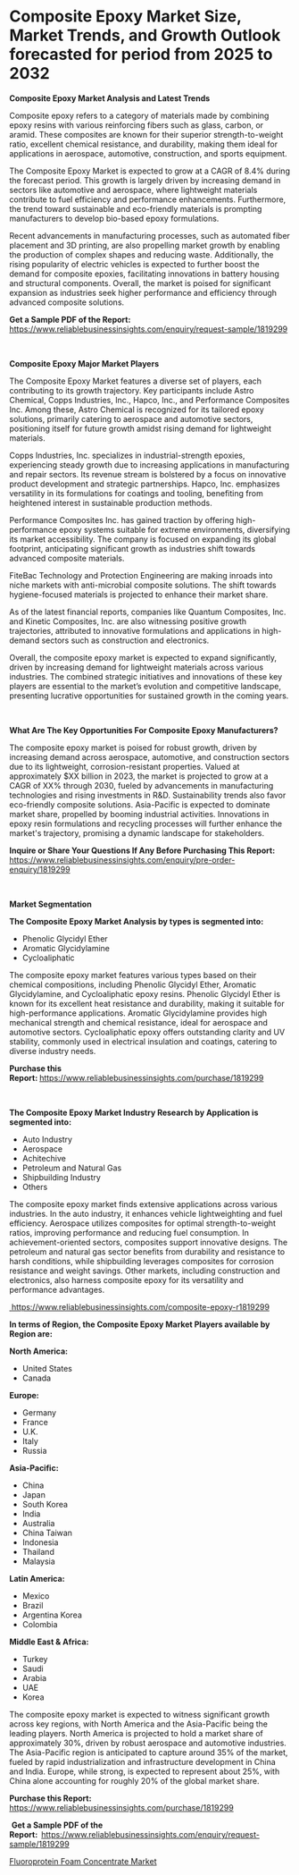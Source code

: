 <p><h1>Composite Epoxy Market Size, Market Trends, and Growth Outlook forecasted for period from 2025 to 2032</h1></p><p><strong>Composite Epoxy Market Analysis and Latest Trends</strong></p>
<p><p>Composite epoxy refers to a category of materials made by combining epoxy resins with various reinforcing fibers such as glass, carbon, or aramid. These composites are known for their superior strength-to-weight ratio, excellent chemical resistance, and durability, making them ideal for applications in aerospace, automotive, construction, and sports equipment.</p><p>The Composite Epoxy Market is expected to grow at a CAGR of 8.4% during the forecast period. This growth is largely driven by increasing demand in sectors like automotive and aerospace, where lightweight materials contribute to fuel efficiency and performance enhancements. Furthermore, the trend toward sustainable and eco-friendly materials is prompting manufacturers to develop bio-based epoxy formulations. </p><p>Recent advancements in manufacturing processes, such as automated fiber placement and 3D printing, are also propelling market growth by enabling the production of complex shapes and reducing waste. Additionally, the rising popularity of electric vehicles is expected to further boost the demand for composite epoxies, facilitating innovations in battery housing and structural components. Overall, the market is poised for significant expansion as industries seek higher performance and efficiency through advanced composite solutions.</p></p>
<p><strong>Get a Sample PDF of the Report:&nbsp;</strong> <a href="https://www.reliablebusinessinsights.com/enquiry/request-sample/1819299?utm_campaign=2534&utm_medium=2&utm_source=Github&utm_content=ia&utm_term=01042025&utm_id=composite-epoxy">https://www.reliablebusinessinsights.com/enquiry/request-sample/1819299</a></p>
<p>&nbsp;</p>
<p><strong>Composite Epoxy Major Market Players</strong></p>
<p><p>The Composite Epoxy Market features a diverse set of players, each contributing to its growth trajectory. Key participants include Astro Chemical, Copps Industries, Inc., Hapco, Inc., and Performance Composites Inc. Among these, Astro Chemical is recognized for its tailored epoxy solutions, primarily catering to aerospace and automotive sectors, positioning itself for future growth amidst rising demand for lightweight materials.</p><p>Copps Industries, Inc. specializes in industrial-strength epoxies, experiencing steady growth due to increasing applications in manufacturing and repair sectors. Its revenue stream is bolstered by a focus on innovative product development and strategic partnerships. Hapco, Inc. emphasizes versatility in its formulations for coatings and tooling, benefiting from heightened interest in sustainable production methods. </p><p>Performance Composites Inc. has gained traction by offering high-performance epoxy systems suitable for extreme environments, diversifying its market accessibility. The company is focused on expanding its global footprint, anticipating significant growth as industries shift towards advanced composite materials.</p><p>FiteBac Technology and Protection Engineering are making inroads into niche markets with anti-microbial composite solutions. The shift towards hygiene-focused materials is projected to enhance their market share.</p><p>As of the latest financial reports, companies like Quantum Composites, Inc. and Kinetic Composites, Inc. are also witnessing positive growth trajectories, attributed to innovative formulations and applications in high-demand sectors such as construction and electronics.</p><p>Overall, the composite epoxy market is expected to expand significantly, driven by increasing demand for lightweight materials across various industries. The combined strategic initiatives and innovations of these key players are essential to the market’s evolution and competitive landscape, presenting lucrative opportunities for sustained growth in the coming years.</p></p>
<p>&nbsp;</p>
<p><strong>What Are The Key Opportunities For Composite Epoxy Manufacturers?</strong></p>
<p><p>The composite epoxy market is poised for robust growth, driven by increasing demand across aerospace, automotive, and construction sectors due to its lightweight, corrosion-resistant properties. Valued at approximately $XX billion in 2023, the market is projected to grow at a CAGR of XX% through 2030, fueled by advancements in manufacturing technologies and rising investments in R&D. Sustainability trends also favor eco-friendly composite solutions. Asia-Pacific is expected to dominate market share, propelled by booming industrial activities. Innovations in epoxy resin formulations and recycling processes will further enhance the market's trajectory, promising a dynamic landscape for stakeholders.</p></p>
<p><strong>Inquire or Share Your Questions If Any Before Purchasing This Report:</strong> <a href="https://www.reliablebusinessinsights.com/enquiry/pre-order-enquiry/1819299?utm_campaign=2534&utm_medium=2&utm_source=Github&utm_content=ia&utm_term=01042025&utm_id=composite-epoxy">https://www.reliablebusinessinsights.com/enquiry/pre-order-enquiry/1819299</a></p>
<p>&nbsp;</p>
<p><strong>Market Segmentation</strong></p>
<p><strong>The Composite Epoxy Market Analysis by types is segmented into:</strong></p>
<p><ul><li>Phenolic Glycidyl Ether</li><li>Aromatic Glycidylamine</li><li>Cycloaliphatic</li></ul></p>
<p><p>The composite epoxy market features various types based on their chemical compositions, including Phenolic Glycidyl Ether, Aromatic Glycidylamine, and Cycloaliphatic epoxy resins. Phenolic Glycidyl Ether is known for its excellent heat resistance and durability, making it suitable for high-performance applications. Aromatic Glycidylamine provides high mechanical strength and chemical resistance, ideal for aerospace and automotive sectors. Cycloaliphatic epoxy offers outstanding clarity and UV stability, commonly used in electrical insulation and coatings, catering to diverse industry needs.</p></p>
<p><strong>Purchase this Report:&nbsp;</strong><a href="https://www.reliablebusinessinsights.com/purchase/1819299?utm_campaign=2534&utm_medium=2&utm_source=Github&utm_content=ia&utm_term=01042025&utm_id=composite-epoxy">https://www.reliablebusinessinsights.com/purchase/1819299</a></p>
<p>&nbsp;</p>
<p><strong>The Composite Epoxy Market Industry Research by Application is segmented into:</strong></p>
<p><ul><li>Auto Industry</li><li>Aerospace</li><li>Achitechive</li><li>Petroleum and Natural Gas</li><li>Shipbuilding Industry</li><li>Others</li></ul></p>
<p><p>The composite epoxy market finds extensive applications across various industries. In the auto industry, it enhances vehicle lightweighting and fuel efficiency. Aerospace utilizes composites for optimal strength-to-weight ratios, improving performance and reducing fuel consumption. In achievement-oriented sectors, composites support innovative designs. The petroleum and natural gas sector benefits from durability and resistance to harsh conditions, while shipbuilding leverages composites for corrosion resistance and weight savings. Other markets, including construction and electronics, also harness composite epoxy for its versatility and performance advantages.</p></p>
<p><a href="https://www.reliablebusinessinsights.com/composite-epoxy-r1819299?utm_campaign=2534&utm_medium=2&utm_source=Github&utm_content=ia&utm_term=01042025&utm_id=composite-epoxy">&nbsp;https://www.reliablebusinessinsights.com/composite-epoxy-r1819299</a></p>
<p><strong>In terms of Region, the Composite Epoxy Market Players available by Region are:</strong></p>
<p>
    <p> <strong> North America: </strong>
        <ul>
            <li>United States</li>
            <li>Canada</li>
        </ul>
        </p> 
    <p> <strong> Europe: </strong>
        <ul>
            <li>Germany</li>
            <li>France</li>
            <li>U.K.</li>
            <li>Italy</li>
            <li>Russia</li>
        </ul>
        </p> 
    <p> <strong> Asia-Pacific: </strong>
        <ul>
            <li>China</li>
            <li>Japan</li>
            <li>South Korea</li>
            <li>India</li>
            <li>Australia</li>
            <li>China Taiwan</li>
            <li>Indonesia</li>
            <li>Thailand</li>
            <li>Malaysia</li>
        </ul>
        </p> 
    <p> <strong> Latin America: </strong>
        <ul>
            <li>Mexico</li>
            <li>Brazil</li>
            <li>Argentina Korea</li>
            <li>Colombia</li>
        </ul>
        </p> 
    <p> <strong> Middle East & Africa: </strong>
        <ul>
            <li>Turkey</li>
            <li>Saudi</li>
            <li>Arabia</li>
            <li>UAE</li>
            <li>Korea</li>
        </ul>
    </p>
    </p>
<p><p>The composite epoxy market is expected to witness significant growth across key regions, with North America and the Asia-Pacific being the leading players. North America is projected to hold a market share of approximately 30%, driven by robust aerospace and automotive industries. The Asia-Pacific region is anticipated to capture around 35% of the market, fueled by rapid industrialization and infrastructure development in China and India. Europe, while strong, is expected to represent about 25%, with China alone accounting for roughly 20% of the global market share.</p></p>
<p><strong>Purchase this Report: </strong><a href="https://www.reliablebusinessinsights.com/purchase/1819299?utm_campaign=2534&utm_medium=2&utm_source=Github&utm_content=ia&utm_term=01042025&utm_id=composite-epoxy">https://www.reliablebusinessinsights.com/purchase/1819299</a></p>
<p>&nbsp;<strong>Get a Sample PDF of the Report:&nbsp;&nbsp;</strong><a href="https://www.reliablebusinessinsights.com/enquiry/request-sample/1819299?utm_campaign=2534&utm_medium=2&utm_source=Github&utm_content=ia&utm_term=01042025&utm_id=composite-epoxy">https://www.reliablebusinessinsights.com/enquiry/request-sample/1819299</a></p>
<p><strong></strong></p>
<p><p><a href="https://github.com/bolalfredia7777/Market-Research-Report-List-1/blob/main/fluoroprotein-foam-concentrate-market.md?utm_campaign=2534&utm_medium=2&utm_source=Github&utm_content=ia&utm_term=01042025&utm_id=composite-epoxy">Fluoroprotein Foam Concentrate Market</a></p></p>